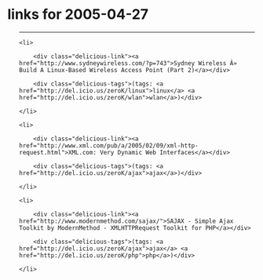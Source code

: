 # links for 2005-04-27

<ul class="delicious">

-------------------------------

	<li>

		<div class="delicious-link"><a href="http://www.sydneywireless.com/?p=743">Sydney Wireless Â» Build A Linux-Based Wireless Access Point (Part 2)</a></div>

		<div class="delicious-tags">(tags: <a href="http://del.icio.us/zeroK/linux">linux</a> <a href="http://del.icio.us/zeroK/wlan">wlan</a>)</div>

	</li>

	<li>

		<div class="delicious-link"><a href="http://www.xml.com/pub/a/2005/02/09/xml-http-request.html">XML.com: Very Dynamic Web Interfaces</a></div>

		<div class="delicious-tags">(tags: <a href="http://del.icio.us/zeroK/ajax">ajax</a>)</div>

	</li>

	<li>

		<div class="delicious-link"><a href="http://www.modernmethod.com/sajax/">SAJAX - Simple Ajax Toolkit by ModernMethod - XMLHTTPRequest Toolkit for PHP</a></div>

		<div class="delicious-tags">(tags: <a href="http://del.icio.us/zeroK/ajax">ajax</a> <a href="http://del.icio.us/zeroK/php">php</a>)</div>

	</li>

</ul>


